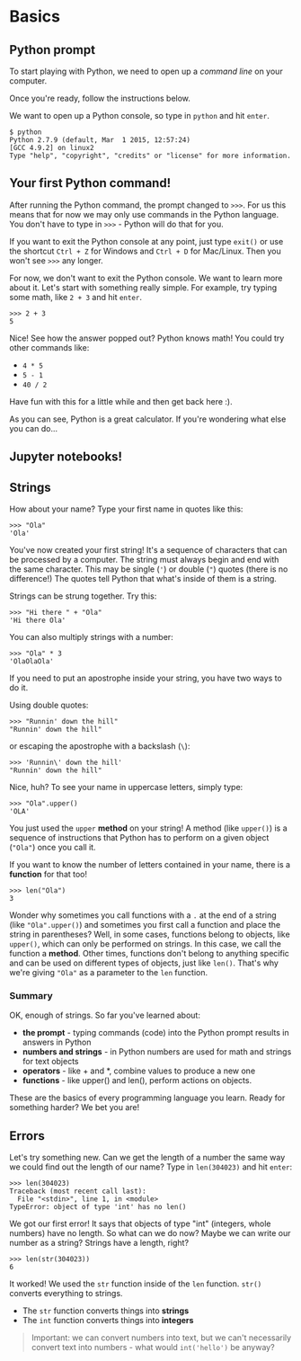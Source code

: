 # Basics

## Python prompt



To start playing with Python, we need to open up a *command line* on your computer. 

Once you're ready, follow the instructions below.

We want to open up a Python console, so type in `python` and hit `enter`.

    $ python
    Python 2.7.9 (default, Mar  1 2015, 12:57:24)
    [GCC 4.9.2] on linux2
    Type "help", "copyright", "credits" or "license" for more information.                                      

## Your first Python command!

After running the Python command, the prompt changed to `>>>`. For us this means that for now we may only use commands in the Python language. You don't have to type in `>>>` - Python will do that for you.

If you want to exit the Python console at any point, just type `exit()` or use the shortcut `Ctrl + Z` for Windows and `Ctrl + D` for Mac/Linux. Then you won't see `>>>` any longer.

For now, we don't want to exit the Python console. We want to learn more about it. Let's start with something really simple. For example, try typing some math, like `2 + 3` and hit `enter`.

    >>> 2 + 3
    5

Nice! See how the answer popped out? Python knows math! You could try other commands like:
- `4 * 5`
- `5 - 1`
- `40 / 2`

Have fun with this for a little while and then get back here :).

As you can see, Python is a great calculator. If you're wondering what else you can do...

## Jupyter notebooks!

## Strings

How about your name? Type your first name in quotes like this:

    >>> "Ola"
    'Ola'

You've now created your first string! It's a sequence of characters that can be processed by a computer. The string must always begin and end with the same character. This may be single (`'`) or double (`"`) quotes (there is no difference!) The quotes tell Python that what's inside of them is a string.

Strings can be strung together. Try this:

    >>> "Hi there " + "Ola"
    'Hi there Ola'

You can also multiply strings with a number:

    >>> "Ola" * 3
    'OlaOlaOla'

If you need to put an apostrophe inside your string, you have two ways to do it.

Using double quotes:

    >>> "Runnin' down the hill"
    "Runnin' down the hill"

or escaping the apostrophe with a backslash (`\`):

    >>> 'Runnin\' down the hill'
    "Runnin' down the hill"

Nice, huh? To see your name in uppercase letters, simply type:

    >>> "Ola".upper()
    'OLA'

You just used the `upper` __method__ on your string! A method (like `upper()`) is a sequence of instructions that Python has to perform on a given object (`"Ola"`) once you call it.

If you want to know the number of letters contained in your name, there is a __function__ for that too!

    >>> len("Ola")
    3

Wonder why sometimes you call functions with a `.` at the end of a string (like `"Ola".upper()`) and sometimes you first call a function and place the string in parentheses? Well, in some cases, functions belong to objects, like `upper()`, which can only be performed on strings. In this case, we call the function a __method__. Other times, functions don't belong to anything specific and can be used on different types of objects, just like `len()`. That's why we're giving `"Ola"` as a parameter to the `len` function.

### Summary

OK, enough of strings. So far you've learned about:

- __the prompt__ - typing commands (code) into the Python prompt results in answers in Python
- __numbers and strings__ - in Python numbers are used for math and strings for text objects
- __operators__ - like + and \*, combine values to produce a new one
- __functions__ - like upper() and len(), perform actions on objects.

These are the basics of every programming language you learn. Ready for something harder? We bet you are!

## Errors

Let's try something new. Can we get the length of a number the same way we could find out the length of our name? Type in `len(304023)` and hit `enter`:

    >>> len(304023)
    Traceback (most recent call last):
      File "<stdin>", line 1, in <module>
    TypeError: object of type 'int' has no len()

We got our first error! It says that objects of type "int" (integers, whole numbers) have no length. So what can we do now? Maybe we can write our number as a string? Strings have a length, right?

    >>> len(str(304023))
    6

It worked! We used the `str` function inside of the `len` function. `str()` converts everything to strings.

- The `str` function converts things into __strings__
- The `int` function converts things into __integers__

> Important: we can convert numbers into text, but we can't necessarily convert text into numbers - what would `int('hello')` be anyway?